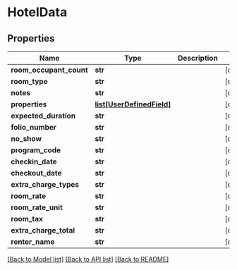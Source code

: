 # HotelData

## Properties
Name | Type | Description | Notes
------------ | ------------- | ------------- | -------------
**room_occupant_count** | **str** |  | [optional] 
**room_type** | **str** |  | [optional] 
**notes** | **str** |  | [optional] 
**properties** | [**list[UserDefinedField]**](UserDefinedField.md) |  | [optional] 
**expected_duration** | **str** |  | [optional] 
**folio_number** | **str** |  | [optional] 
**no_show** | **str** |  | [optional] 
**program_code** | **str** |  | [optional] 
**checkin_date** | **str** |  | [optional] 
**checkout_date** | **str** |  | [optional] 
**extra_charge_types** | **str** |  | [optional] 
**room_rate** | **str** |  | [optional] 
**room_rate_unit** | **str** |  | [optional] 
**room_tax** | **str** |  | [optional] 
**extra_charge_total** | **str** |  | [optional] 
**renter_name** | **str** |  | [optional] 

[[Back to Model list]](../README.md#documentation-for-models) [[Back to API list]](../README.md#documentation-for-api-endpoints) [[Back to README]](../README.md)


